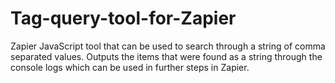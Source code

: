 # Tag-query-tool-for-Zapier

Zapier JavaScript tool that can be used to search through a string of comma separated values. Outputs the items that were found as a string through the console logs which can be used in further steps in Zapier.
